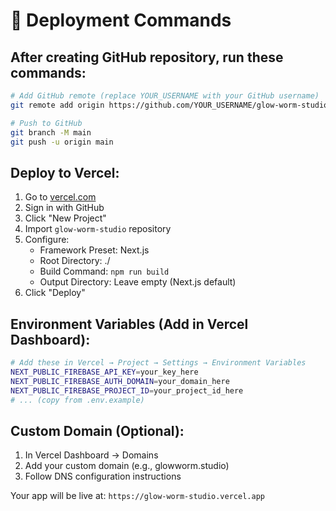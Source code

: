 # 🚀 Deployment Commands

## After creating GitHub repository, run these commands:

```bash
# Add GitHub remote (replace YOUR_USERNAME with your GitHub username)
git remote add origin https://github.com/YOUR_USERNAME/glow-worm-studio.git

# Push to GitHub
git branch -M main
git push -u origin main
```

## Deploy to Vercel:

1. Go to [vercel.com](https://vercel.com)
2. Sign in with GitHub
3. Click "New Project"
4. Import `glow-worm-studio` repository
5. Configure:
   - Framework Preset: Next.js
   - Root Directory: ./
   - Build Command: `npm run build`
   - Output Directory: Leave empty (Next.js default)
6. Click "Deploy"

## Environment Variables (Add in Vercel Dashboard):

```bash
# Add these in Vercel → Project → Settings → Environment Variables
NEXT_PUBLIC_FIREBASE_API_KEY=your_key_here
NEXT_PUBLIC_FIREBASE_AUTH_DOMAIN=your_domain_here
NEXT_PUBLIC_FIREBASE_PROJECT_ID=your_project_id_here
# ... (copy from .env.example)
```

## Custom Domain (Optional):
1. In Vercel Dashboard → Domains
2. Add your custom domain (e.g., glowworm.studio)
3. Follow DNS configuration instructions

Your app will be live at: `https://glow-worm-studio.vercel.app`
